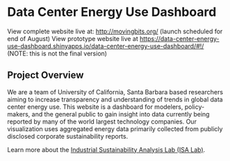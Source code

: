 # Data Center Energy Use Dashboard

View complete website live at: http://movingbits.org/ (launch scheduled for end of August)
View prototype website live at https://data-center-energy-use-dashboard.shinyapps.io/data-center-energy-use-dashboard/#!/ (NOTE: this is not the final version)

## Project Overview

We are a team of University of California, Santa Barbara based researchers aiming to increase transparency and understanding of trends in global data center energy use. This website is a dashboard for modelers, policy-makers, and the general public to gain insight into data currently being reported by many of the world largest technology companies. Our visualization uses aggregated energy data primarily collected from publicly disclosed corporate sustainability reports.

Learn more about the [Industrial Sustainability Analysis Lab (ISA Lab)](https://bren.ucsb.edu/people/eric-masanet).
